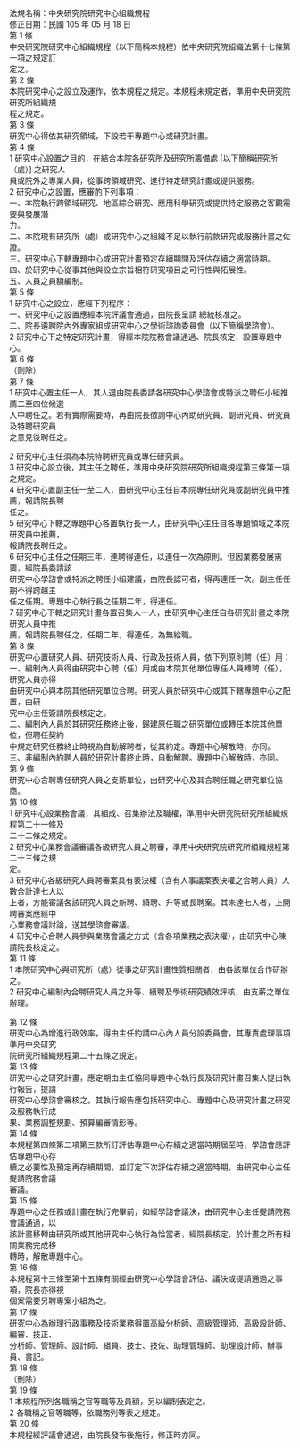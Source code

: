 法規名稱：中央研究院研究中心組織規程  
修正日期：民國 105 年 05 月 18 日  
第 1 條  
中央研究院研究中心組織規程（以下簡稱本規程）依中央研究院組織法第十七條第一項之規定訂  
定之。  
第 2 條  
本院研究中心之設立及運作，依本規程之規定。本規程未規定者，準用中央研究院研究所組織規  
程之規定。  
第 3 條  
研究中心得依其研究領域，下設若干專題中心或研究計畫。  
第 4 條  
1 研究中心設置之目的，在結合本院各研究所及研究所籌備處 [以下簡稱研究所（處）] 之研究人  
員或院外之專業人員，從事跨領域研究、進行特定研究計畫或提供服務。  
2 研究中心之設置，應審酌下列事項：  
一、本院執行跨領域研究、地區綜合研究、應用科學研究或提供特定服務之客觀需要與發展潛  
力。  
二、本院現有研究所（處）或研究中心之組織不足以執行前款研究或服務計畫之佐證。  
三、研究中心下轄專題中心或研究計畫預定存續期間及評估存續之適當時期。  
四、於研究中心從事其他與設立宗旨相符研究項目之可行性與拓展性。  
五、人員之員額編制。  
第 5 條  
1 研究中心之設立，應經下列程序：  
一、研究中心之設置應經本院評議會通過，由院長呈請 總統核准之。  
二、院長遴聘院內外專家組成研究中心之學術諮詢委員會（以下簡稱學諮會）。  
2 研究中心下之特定研究計畫，得經本院院務會議通過、院長核定，設置專題中心。  
第 6 條  
（刪除）  
第 7 條  
1 研究中心置主任一人，其人選由院長委請各研究中心學諮會或特派之聘任小組推薦二至四位候選  
人中聘任之。若有實際需要時，再由院長徵詢中心內助研究員、副研究員、研究員及特聘研究員  
之意見後聘任之。  


2 研究中心主任須為本院特聘研究員或專任研究員。  
3 研究中心設立後，其主任之聘任，準用中央研究院研究所組織規程第三條第一項之規定。  
4 研究中心置副主任一至二人，由研究中心主任自本院專任研究員或副研究員中推薦，報請院長聘  
任之。  
5 研究中心下轄之專題中心各置執行長一人，由研究中心主任自各專題領域之本院研究員中推薦，  
報請院長聘任之。  
6 研究中心主任之任期三年，連聘得連任，以連任一次為原則。但因業務發展需要，經院長委請該  
研究中心學諮會或特派之聘任小組建議，由院長認可者，得再連任一次。副主任任期不得跨越主  
任之任期。專題中心執行長之任期二年，得連任。  
7 研究中心下轄之研究計畫各置召集人一人，由研究中心主任自各研究計畫之本院研究人員中推  
薦，報請院長聘任之，任期二年，得連任，為無給職。  
第 8 條  
研究中心置研究人員、研究技術人員、行政及技術人員，依下列原則聘（任）用：  
一、編制內人員得由研究中心聘（任）用或由本院其他單位專任人員轉聘（任），研究人員亦得  
由研究中心與本院其他研究單位合聘。研究人員於研究中心或其下轄專題中心之配置，由研  
究中心主任簽請院長核定之。  
二、編制內人員於其研究任務終止後，歸建原任職之研究單位或轉任本院其他單位，但聘任契約  
中規定研究任務終止時視為自動解聘者，從其約定。專題中心解散時，亦同。  
三、非編制內約聘人員於研究計畫終止時，自動解聘。專題中心解散時，亦同。  
第 9 條  
研究中心合聘專任研究人員之支薪單位，由研究中心及其合聘任職之研究單位協商。  
第 10 條  
1 研究中心設業務會議，其組成、召集辦法及職權，準用中央研究院研究所組織規程第二十一條及  
二十二條之規定。  
2 研究中心業務會議審議各級研究人員之聘審，準用中央研究院研究所組織規程第二十三條之規  
定。  
3 研究中心各級研究人員聘審案具有表決權（含有人事議案表決權之合聘人員）人數合計達七人以  
上者，方能審議各該研究人員之新聘、續聘、升等或長聘案。其未達七人者，上開聘審案應經中  
心業務會議討論，送其學諮會審議。  
4 研究中心合聘人員參與業務會議之方式（含各項業務之表決權），由研究中心陳請院長核定之。  
第 11 條  
1 本院研究中心與研究所（處）從事之研究計畫性質相關者，由各該單位合作研辦之。  
2 研究中心編制內合聘研究人員之升等、續聘及學術研究績效評核，由支薪之單位辦理。  


第 12 條  
研究中心為增進行政效率，得由主任約請中心內人員分設委員會，其專責處理事項準用中央研究  
院研究所組織規程第二十五條之規定。  
第 13 條  
研究中心之研究計畫，應定期由主任協同專題中心執行長及研究計畫召集人提出執行報告，提請  
研究中心學諮會審核之。其執行報告應包括研究中心、專題中心及研究計畫之研究及服務執行成  
果、業務調整規劃、預算編審情形等。  
第 14 條  
本規程第四條第二項第三款所訂評估專題中心存續之適當時期屆至時，學諮會應評估專題中心存  
續之必要性及預定再存續期間，並訂定下次評估存續之適當時期，由研究中心主任提請院務會議  
審議。  
第 15 條  
專題中心之任務或計畫在執行完畢前，如經學諮會議決，由研究中心主任提請院務會議通過，以  
該計畫移轉由研究所或其他研究中心執行為恰當者，經院長核定，於計畫之所有相關業務完成移  
轉時，解散專題中心。  
第 16 條  
本規程第十三條至第十五條有關經由研究中心學諮會評估、議決或提請通過之事項，院長亦得視  
個案需要另聘專案小組為之。  
第 17 條  
研究中心為辦理行政事務及技術業務得置高級分析師、高級管理師、高級設計師、編審、技正、  
分析師、管理師、設計師、組員、技士、技佐、助理管理師、助理設計師、辦事員、書記。  
第 18 條  
（刪除）  
第 19 條  
1 本規程所列各職稱之官等職等及員額，另以編制表定之。  
2 各職稱之官等職等，依職務列等表之規定。  
第 20 條  
本規程經評議會通過，由院長發布後施行，修正時亦同。  


